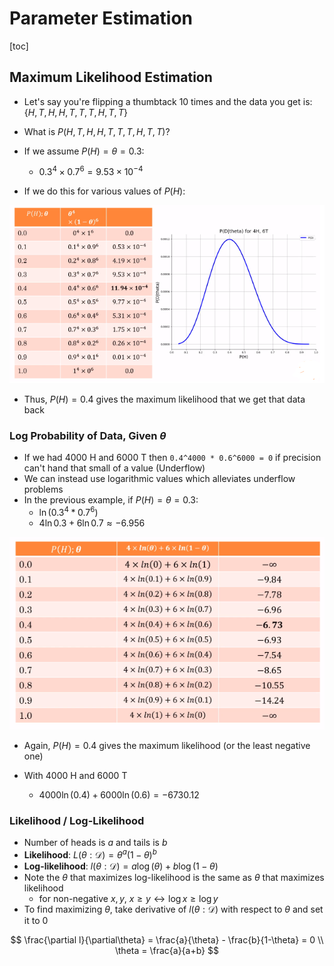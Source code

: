 # Parameter Estimation

[toc]

## Maximum Likelihood Estimation

- Let's say you're flipping a thumbtack 10 times and the data you get is:
  $\{H, T, H, H, T, T, T, H, T, T\}$
- What is $P(H, T, H, H, T, T, T, H, T, T)$?
- If we assume $P(H) = \theta = 0.3$:
  - $0.3^4 \times 0.7^6 = 9.53 \times 10^{-4}$

- If we do this for various values of $P(H)$:

![image-20230216162203390](images/image-20230216162203390.png)

- Thus, $P(H)=0.4$ gives the maximum likelihood that we get that data back

### Log Probability of Data, Given $\theta$

- If we had $4000$ H and $6000$ T then `0.4^4000 * 0.6^6000 = 0` if precision can't hand that small of a value (Underflow)
- We can instead use logarithmic values which alleviates underflow problems
- In the previous example, if $P(H) = \theta = 0.3$:
  - $\ln(0.3^4 * 0.7^6)$
  - $4\ln0.3 + 6\ln0.7 \approx -6.956$

![image-20230216163032551](images/image-20230216163032551.png)

- Again, $P(H)=0.4$ gives the maximum likelihood (or the least negative one)

- With $4000$ H and $6000$ T
  - $4000\ln(0.4)+6000\ln(0.6)=-6730.12$

### Likelihood / Log-Likelihood

- Number of heads is $a$ and tails is $b$
- **Likelihood**: $L(\theta:\mathcal{D})=\theta^a(1-\theta)^b$
- **Log-likelihood**: $l(\theta:\mathcal D)=a \log(\theta)+b\log(1-\theta)$
- Note the $\theta$ that maximizes log-likelihood is the same as $\theta$ that maximizes likelihood
  - for non-negative $x,y$, $x \ge y \leftrightarrow \log x \ge \log y$
- To find maximizing $\theta$, take derivative of $l(\theta:\mathcal D)$ with respect to $\theta$ and set it to $0$

$$
\frac{\partial l}{\partial\theta} = \frac{a}{\theta} - \frac{b}{1-\theta} = 0 \\
\theta = \frac{a}{a+b}
$$

